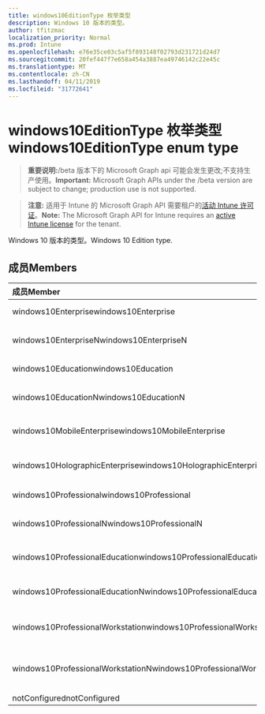 ```yaml
---
title: windows10EditionType 枚举类型
description: Windows 10 版本的类型。
author: tfitzmac
localization_priority: Normal
ms.prod: Intune
ms.openlocfilehash: e76e35ce03c5af5f893148f02793d231721d24d7
ms.sourcegitcommit: 20fef447f7e658a454a3887ea49746142c22e45c
ms.translationtype: MT
ms.contentlocale: zh-CN
ms.lasthandoff: 04/11/2019
ms.locfileid: "31772641"
---
```

# <a name="windows10editiontype-enum-type"></a><span data-ttu-id="1f458-103">windows10EditionType 枚举类型</span><span class="sxs-lookup"><span data-stu-id="1f458-103">windows10EditionType enum type</span></span>

> <span data-ttu-id="1f458-104">**重要说明:**/beta 版本下的 Microsoft Graph api 可能会发生更改;不支持生产使用。</span><span class="sxs-lookup"><span data-stu-id="1f458-104">**Important:** Microsoft Graph APIs under the /beta version are subject to change; production use is not supported.</span></span>

> <span data-ttu-id="1f458-105">**注意:** 适用于 Intune 的 Microsoft Graph API 需要租户的[活动 Intune 许可证](https://go.microsoft.com/fwlink/?linkid=839381)。</span><span class="sxs-lookup"><span data-stu-id="1f458-105">**Note:** The Microsoft Graph API for Intune requires an [active Intune license](https://go.microsoft.com/fwlink/?linkid=839381) for the tenant.</span></span>

<span data-ttu-id="1f458-106">Windows 10 版本的类型。</span><span class="sxs-lookup"><span data-stu-id="1f458-106">Windows 10 Edition type.</span></span>

## <a name="members"></a><span data-ttu-id="1f458-107">成员</span><span class="sxs-lookup"><span data-stu-id="1f458-107">Members</span></span>
|<span data-ttu-id="1f458-108">成员</span><span class="sxs-lookup"><span data-stu-id="1f458-108">Member</span></span>|<span data-ttu-id="1f458-109">值</span><span class="sxs-lookup"><span data-stu-id="1f458-109">Value</span></span>|<span data-ttu-id="1f458-110">说明</span><span class="sxs-lookup"><span data-stu-id="1f458-110">Description</span></span>|
|:---|:---|:---|
|<span data-ttu-id="1f458-111">windows10Enterprise</span><span class="sxs-lookup"><span data-stu-id="1f458-111">windows10Enterprise</span></span>|<span data-ttu-id="1f458-112">0</span><span class="sxs-lookup"><span data-stu-id="1f458-112">0</span></span>|<span data-ttu-id="1f458-113">Windows 10 企业版</span><span class="sxs-lookup"><span data-stu-id="1f458-113">Windows 10 Enterprise</span></span>|
|<span data-ttu-id="1f458-114">windows10EnterpriseN</span><span class="sxs-lookup"><span data-stu-id="1f458-114">windows10EnterpriseN</span></span>|<span data-ttu-id="1f458-115">1</span><span class="sxs-lookup"><span data-stu-id="1f458-115">1</span></span>|<span data-ttu-id="1f458-116">Windows 10 EnterpriseN</span><span class="sxs-lookup"><span data-stu-id="1f458-116">Windows 10 EnterpriseN</span></span>|
|<span data-ttu-id="1f458-117">windows10Education</span><span class="sxs-lookup"><span data-stu-id="1f458-117">windows10Education</span></span>|<span data-ttu-id="1f458-118">双面</span><span class="sxs-lookup"><span data-stu-id="1f458-118">2</span></span>|<span data-ttu-id="1f458-119">Windows 10 教育版</span><span class="sxs-lookup"><span data-stu-id="1f458-119">Windows 10 Education</span></span>|
|<span data-ttu-id="1f458-120">windows10EducationN</span><span class="sxs-lookup"><span data-stu-id="1f458-120">windows10EducationN</span></span>|<span data-ttu-id="1f458-121">第三章</span><span class="sxs-lookup"><span data-stu-id="1f458-121">3</span></span>|<span data-ttu-id="1f458-122">Windows 10 EducationN</span><span class="sxs-lookup"><span data-stu-id="1f458-122">Windows 10 EducationN</span></span>|
|<span data-ttu-id="1f458-123">windows10MobileEnterprise</span><span class="sxs-lookup"><span data-stu-id="1f458-123">windows10MobileEnterprise</span></span>|<span data-ttu-id="1f458-124">4</span><span class="sxs-lookup"><span data-stu-id="1f458-124">4</span></span>|<span data-ttu-id="1f458-125">Windows 10 移动版企业版</span><span class="sxs-lookup"><span data-stu-id="1f458-125">Windows 10 Mobile Enterprise</span></span>|
|<span data-ttu-id="1f458-126">windows10HolographicEnterprise</span><span class="sxs-lookup"><span data-stu-id="1f458-126">windows10HolographicEnterprise</span></span>|<span data-ttu-id="1f458-127">5</span><span class="sxs-lookup"><span data-stu-id="1f458-127">5</span></span>|<span data-ttu-id="1f458-128">Windows 10 全息企业版</span><span class="sxs-lookup"><span data-stu-id="1f458-128">Windows 10 Holographic Enterprise</span></span>|
|<span data-ttu-id="1f458-129">windows10Professional</span><span class="sxs-lookup"><span data-stu-id="1f458-129">windows10Professional</span></span>|<span data-ttu-id="1f458-130">型</span><span class="sxs-lookup"><span data-stu-id="1f458-130">6</span></span>|<span data-ttu-id="1f458-131">Windows 10 专业版</span><span class="sxs-lookup"><span data-stu-id="1f458-131">Windows 10 Professional</span></span>|
|<span data-ttu-id="1f458-132">windows10ProfessionalN</span><span class="sxs-lookup"><span data-stu-id="1f458-132">windows10ProfessionalN</span></span>|<span data-ttu-id="1f458-133">步</span><span class="sxs-lookup"><span data-stu-id="1f458-133">7</span></span>|<span data-ttu-id="1f458-134">Windows 10 ProfessionalN</span><span class="sxs-lookup"><span data-stu-id="1f458-134">Windows 10 ProfessionalN</span></span>|
|<span data-ttu-id="1f458-135">windows10ProfessionalEducation</span><span class="sxs-lookup"><span data-stu-id="1f458-135">windows10ProfessionalEducation</span></span>|<span data-ttu-id="1f458-136">utf-8</span><span class="sxs-lookup"><span data-stu-id="1f458-136">8</span></span>|<span data-ttu-id="1f458-137">Windows 10 专业教育版</span><span class="sxs-lookup"><span data-stu-id="1f458-137">Windows 10 Professional Education</span></span>|
|<span data-ttu-id="1f458-138">windows10ProfessionalEducationN</span><span class="sxs-lookup"><span data-stu-id="1f458-138">windows10ProfessionalEducationN</span></span>|<span data-ttu-id="1f458-139">第</span><span class="sxs-lookup"><span data-stu-id="1f458-139">9</span></span>|<span data-ttu-id="1f458-140">Windows 10 专业版 EducationN</span><span class="sxs-lookup"><span data-stu-id="1f458-140">Windows 10 Professional EducationN</span></span>|
|<span data-ttu-id="1f458-141">windows10ProfessionalWorkstation</span><span class="sxs-lookup"><span data-stu-id="1f458-141">windows10ProfessionalWorkstation</span></span>|<span data-ttu-id="1f458-142">10</span><span class="sxs-lookup"><span data-stu-id="1f458-142">10</span></span>|<span data-ttu-id="1f458-143">适用于工作站的 Windows 10 专业版</span><span class="sxs-lookup"><span data-stu-id="1f458-143">Windows 10 Professional for Workstations</span></span>|
|<span data-ttu-id="1f458-144">windows10ProfessionalWorkstationN</span><span class="sxs-lookup"><span data-stu-id="1f458-144">windows10ProfessionalWorkstationN</span></span>|<span data-ttu-id="1f458-145">11x17</span><span class="sxs-lookup"><span data-stu-id="1f458-145">11</span></span>|<span data-ttu-id="1f458-146">适用于工作站的 Windows 10 专业版 N</span><span class="sxs-lookup"><span data-stu-id="1f458-146">Windows 10 Professional for Workstations N</span></span>|
|<span data-ttu-id="1f458-147">notConfigured</span><span class="sxs-lookup"><span data-stu-id="1f458-147">notConfigured</span></span>|<span data-ttu-id="1f458-148">12</span><span class="sxs-lookup"><span data-stu-id="1f458-148">12</span></span>|<span data-ttu-id="1f458-149">NotConfigured</span><span class="sxs-lookup"><span data-stu-id="1f458-149">NotConfigured</span></span>|





